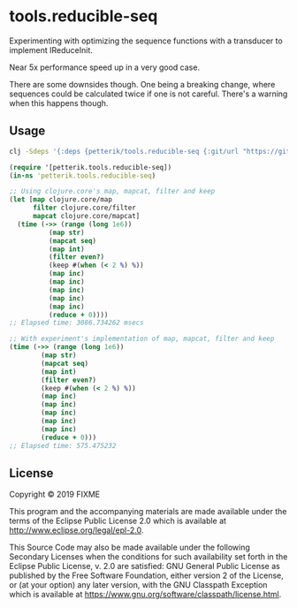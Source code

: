 # tools.reducible-seq

Experimenting with optimizing the sequence functions with a transducer to implement IReduceInit. 

Near 5x performance speed up in a very good case.

There are some downsides though. One being a breaking change, where sequences could be calculated twice if one is not careful. There's a warning when this happens though.

## Usage

```sh
clj -Sdeps '{:deps {petterik/tools.reducible-seq {:git/url "https://github.com/petterik/tools.reducible-seq" :sha "5a7496212433cbafc4058a62b79ac35292430264"}}}'
```

```clj
(require '[petterik.tools.reducible-seq])
(in-ns 'petterik.tools.reducible-seq)

;; Using clojure.core's map, mapcat, filter and keep
(let [map clojure.core/map
      filter clojure.core/filter
      mapcat clojure.core/mapcat]
  (time (->> (range (long 1e6))
          (map str)
          (mapcat seq)
          (map int)
          (filter even?)
          (keep #(when (< 2 %) %))
          (map inc)
          (map inc)
          (map inc)
          (map inc)
          (map inc)
          (reduce + 0))))
;; Elapsed time: 3086.734262 msecs

;; With experiment's implementation of map, mapcat, filter and keep
(time (->> (range (long 1e6))
        (map str)
        (mapcat seq)
        (map int)
        (filter even?)
        (keep #(when (< 2 %) %))
        (map inc)
        (map inc)
        (map inc)
        (map inc)
        (map inc)
        (reduce + 0)))
;; Elapsed time: 575.475232
```

## License

Copyright © 2019 FIXME

This program and the accompanying materials are made available under the
terms of the Eclipse Public License 2.0 which is available at
http://www.eclipse.org/legal/epl-2.0.

This Source Code may also be made available under the following Secondary
Licenses when the conditions for such availability set forth in the Eclipse
Public License, v. 2.0 are satisfied: GNU General Public License as published by
the Free Software Foundation, either version 2 of the License, or (at your
option) any later version, with the GNU Classpath Exception which is available
at https://www.gnu.org/software/classpath/license.html.
